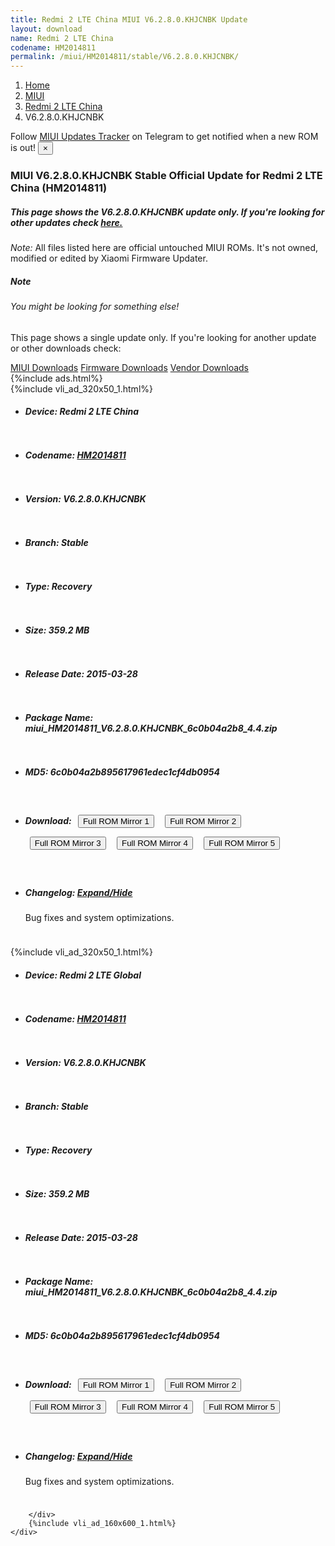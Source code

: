 ```yaml
---
title: Redmi 2 LTE China MIUI V6.2.8.0.KHJCNBK Update
layout: download
name: Redmi 2 LTE China
codename: HM2014811
permalink: /miui/HM2014811/stable/V6.2.8.0.KHJCNBK/
---
```

<nav aria-label="breadcrumb">
    <ol class="breadcrumb">
        <li class="breadcrumb-item"><a href="/">Home</a></li>
        <li class="breadcrumb-item"><a href="/miui/">MIUI</a></li>
        <li class="breadcrumb-item"><a href="/miui/HM2014811/">Redmi 2 LTE China</a></li>
        <li class="breadcrumb-item active" aria-current="page">V6.2.8.0.KHJCNBK</li>
    </ol>
</nav>
<div class="alert alert-primary alert-dismissible fade show" role="alert">
    Follow <a href="https://t.me/MIUIUpdatesTracker" class="alert-link">MIUI Updates Tracker</a> on Telegram to get
    notified when a new ROM is out!
    <button type="button" class="close" data-dismiss="alert" aria-label="Close">
        <span aria-hidden="true">&times;</span>
    </button>
</div>
<div class="col-12 mx-auto">
    <h3 class="title bg-light p-2 rounded">MIUI V6.2.8.0.KHJCNBK Stable Official Update for Redmi 2 LTE China (HM2014811)</h3>
    <h5>This page shows the V6.2.8.0.KHJCNBK update only. If you're looking for other updates check
        <a href="/miui/HM2014811/">here.</a></h5>
    <p><i>Note: </i>All files listed here are official untouched MIUI ROMs.
        It's not owned, modified or edited by Xiaomi Firmware Updater.</p>
    <div class="card">
        <div class="card-body">
            <h5 class="card-title">Note</h5>
            <h6 class="card-subtitle mb-2 text-muted">You might be looking for something else!</h6>
            <p class="card-text">This page shows a single update only.
                If you're looking for another update or other downloads check:</p>
            <a href="/miui/" class="card-link">MIUI Downloads</a>
            <a href="/firmware/" class="card-link">Firmware Downloads</a>
            <a href="/vendor/" class="card-link">Vendor Downloads</a>
        </div>
    </div>
    {%include ads.html%}
    <div class="row justify-content-center">
        <div class="col-10" id="downloads">
                    <div class="card card-body">
            {%include vli_ad_320x50_1.html%}
            <ul class="list-unstyled">
                <li style="padding-bottom: 10px;">
                    <h5><b>Device: </b>Redmi 2 LTE China</h5>
                </li>
                <li style="padding-bottom: 10px;">
                    <h5><b>Codename: </b> <a href="/miui/HM2014811/" target="_blank">HM2014811</a> </h5>
                </li>
                <li style="padding-bottom: 10px;">
                    <h5><b>Version: </b>V6.2.8.0.KHJCNBK</h5>
                </li>
                <li style="padding-bottom: 10px;">
                    <h5><b>Branch: </b>Stable</h5>
                </li>
                <li style="padding-bottom: 10px;">
                    <h5><b>Type: </b>Recovery</h5>
                </li>
                <li style="padding-bottom: 10px;">
                    <h5><b>Size: </b>359.2 MB</h5>
                </li>
                <li style="padding-bottom: 10px;">
                    <h5><b>Release Date: </b>2015-03-28</h5>
                </li>
                <li style="padding-bottom: 10px;">
                    <h5><b>Package Name: </b><span id="filename" class="text-dark">miui_HM2014811_V6.2.8.0.KHJCNBK_6c0b04a2b8_4.4.zip</span></h5>
                </li>
                <li style="padding-bottom: 10px;">
                    <h5><b>MD5: </b><span id="md5" class="text-muted">6c0b04a2b895617961edec1cf4db0954</span></h5>
                </li>
                <li style="padding-bottom: 10px;">
                    <h5><b>Download: </b> <button type="button" id="download" class="btn btn-primary" style="margin: 7px;" onclick="window.open('https://cdn-ota.azureedge.net/V6.2.8.0.KHJCNBK/miui_HM2014811_V6.2.8.0.KHJCNBK_6c0b04a2b8_4.4.zip', '_blank');"><i class="fa fa-download"></i> Full ROM Mirror 1</button> <button type="button" id="download" class="btn btn-primary" style="margin: 7px;" onclick="window.open('https://cdnorg.d.miui.com/V6.2.8.0.KHJCNBK/miui_HM2014811_V6.2.8.0.KHJCNBK_6c0b04a2b8_4.4.zip', '_blank');"><i class="fa fa-download"></i> Full ROM Mirror 2</button> <button type="button" id="download" class="btn btn-primary" style="margin: 7px;" onclick="window.open('https://bn.d.miui.com/V6.2.8.0.KHJCNBK/miui_HM2014811_V6.2.8.0.KHJCNBK_6c0b04a2b8_4.4.zip', '_blank');"><i class="fa fa-download"></i> Full ROM Mirror 3</button> <button type="button" id="download" class="btn btn-primary" style="margin: 7px;" onclick="window.open('https://bigota.d.miui.com/V6.2.8.0.KHJCNBK/miui_HM2014811_V6.2.8.0.KHJCNBK_6c0b04a2b8_4.4.zip', '_blank');"><i class="fa fa-download"></i> Full ROM Mirror 4</button> <button type="button" id="download" class="btn btn-primary" style="margin: 7px;" onclick="window.open('https://hugeota.d.miui.com/V6.2.8.0.KHJCNBK/miui_HM2014811_V6.2.8.0.KHJCNBK_6c0b04a2b8_4.4.zip', '_blank');"><i class="fa fa-download"></i> Full ROM Mirror 5</button></h5>
                </li>
                <li style="padding-bottom: 10px;">
                    <h5><b>Changelog: </b><a href="#HM2014811_1_changelog" data-toggle="collapse" role="button"
                            aria-expanded="false" aria-controls="HM2014811_1_changelog"> <i class="fa fa-arrow-down"
                                aria-hidden="true"></i> Expand/Hide</a></h5>
                    <div class="collapse" id="HM2014811_1_changelog">
                        <p id="changelog_text">Bug fixes and system optimizations.</p>
                    </div>
                </li>
            </ul>
        </div>
        <div class="card card-body">
            {%include vli_ad_320x50_1.html%}
            <ul class="list-unstyled">
                <li style="padding-bottom: 10px;">
                    <h5><b>Device: </b>Redmi 2 LTE Global</h5>
                </li>
                <li style="padding-bottom: 10px;">
                    <h5><b>Codename: </b> <a href="/miui/HM2014811/" target="_blank">HM2014811</a> </h5>
                </li>
                <li style="padding-bottom: 10px;">
                    <h5><b>Version: </b>V6.2.8.0.KHJCNBK</h5>
                </li>
                <li style="padding-bottom: 10px;">
                    <h5><b>Branch: </b>Stable</h5>
                </li>
                <li style="padding-bottom: 10px;">
                    <h5><b>Type: </b>Recovery</h5>
                </li>
                <li style="padding-bottom: 10px;">
                    <h5><b>Size: </b>359.2 MB</h5>
                </li>
                <li style="padding-bottom: 10px;">
                    <h5><b>Release Date: </b>2015-03-28</h5>
                </li>
                <li style="padding-bottom: 10px;">
                    <h5><b>Package Name: </b><span id="filename" class="text-dark">miui_HM2014811_V6.2.8.0.KHJCNBK_6c0b04a2b8_4.4.zip</span></h5>
                </li>
                <li style="padding-bottom: 10px;">
                    <h5><b>MD5: </b><span id="md5" class="text-muted">6c0b04a2b895617961edec1cf4db0954</span></h5>
                </li>
                <li style="padding-bottom: 10px;">
                    <h5><b>Download: </b> <button type="button" id="download" class="btn btn-primary" style="margin: 7px;" onclick="window.open('https://cdn-ota.azureedge.net/V6.2.8.0.KHJCNBK/miui_HM2014811_V6.2.8.0.KHJCNBK_6c0b04a2b8_4.4.zip', '_blank');"><i class="fa fa-download"></i> Full ROM Mirror 1</button> <button type="button" id="download" class="btn btn-primary" style="margin: 7px;" onclick="window.open('https://cdnorg.d.miui.com/V6.2.8.0.KHJCNBK/miui_HM2014811_V6.2.8.0.KHJCNBK_6c0b04a2b8_4.4.zip', '_blank');"><i class="fa fa-download"></i> Full ROM Mirror 2</button> <button type="button" id="download" class="btn btn-primary" style="margin: 7px;" onclick="window.open('https://bn.d.miui.com/V6.2.8.0.KHJCNBK/miui_HM2014811_V6.2.8.0.KHJCNBK_6c0b04a2b8_4.4.zip', '_blank');"><i class="fa fa-download"></i> Full ROM Mirror 3</button> <button type="button" id="download" class="btn btn-primary" style="margin: 7px;" onclick="window.open('https://bigota.d.miui.com/V6.2.8.0.KHJCNBK/miui_HM2014811_V6.2.8.0.KHJCNBK_6c0b04a2b8_4.4.zip', '_blank');"><i class="fa fa-download"></i> Full ROM Mirror 4</button> <button type="button" id="download" class="btn btn-primary" style="margin: 7px;" onclick="window.open('https://hugeota.d.miui.com/V6.2.8.0.KHJCNBK/miui_HM2014811_V6.2.8.0.KHJCNBK_6c0b04a2b8_4.4.zip', '_blank');"><i class="fa fa-download"></i> Full ROM Mirror 5</button></h5>
                </li>
                <li style="padding-bottom: 10px;">
                    <h5><b>Changelog: </b><a href="#HM2014811_2_changelog" data-toggle="collapse" role="button"
                            aria-expanded="false" aria-controls="HM2014811_2_changelog"> <i class="fa fa-arrow-down"
                                aria-hidden="true"></i> Expand/Hide</a></h5>
                    <div class="collapse" id="HM2014811_2_changelog">
                        <p id="changelog_text">Bug fixes and system optimizations.</p>
                    </div>
                </li>
            </ul>
        </div>

        </div>
        {%include vli_ad_160x600_1.html%}
    </div>
</div>
